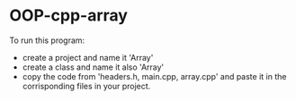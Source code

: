 # OOP-cpp-array
To run this program:
- create a project and name it 'Array'
- create a class and name it also 'Array'
- copy the code from 'headers.h, main.cpp, array.cpp' and paste it in the corrisponding files in your project. 
